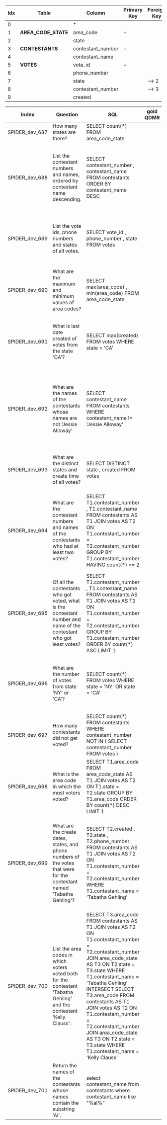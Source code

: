  | Idx | Table      | Column | Primary Key | Foreign Key | 
 | ----------- | ----------- | ----------- | ----------- | ----------- | 
  | 0 |  | * |   |   | 
 | 1 | **AREA_CODE_STATE** | area_code | + |   | 
 | 2 |   | state |   |   | 
 | 3 | **CONTESTANTS** | contestant_number | + |   | 
 | 4 |   | contestant_name |   |   | 
 | 5 | **VOTES** | vote_id | + |   | 
 | 6 |   | phone_number |   |   | 
 | 7 |   | state |   | --> 2 | 
 | 8 |   | contestant_number |   | --> 3 | 
 | 9 |   | created |   |   | 
 
  | Index | Question  | SQL | gold QDMR | pred QDMR | Exec | SQL hardness |
  | ----------- | ----------- | ----------- |  ----------- | ----------- | ----------- | ----------- | 
 | SPIDER_dev_687 | How many states are there? | SELECT count(*) FROM area_code_state |  | 1. SELECT[col:​AREA_CODE_STATE:​state] <br>2. AGGREGATE[count, #1] <br> | - | easy | 
  | SPIDER_dev_688 | List the contestant numbers and names, ordered by contestant name descending. | SELECT contestant_number ,  contestant_name FROM contestants ORDER BY contestant_name DESC |  | 1. SELECT[tbl:​CONTESTANTS] <br>2. PROJECT[col:​CONTESTANTS:​contestant_number, #1] <br>3. PROJECT[col:​CONTESTANTS:​contestant_name, #1] <br>4. UNION[#2, #3] <br>5. SORT[#4, #3, sortdir:​descending] <br> | + | medium | 
  | SPIDER_dev_689 | List the vote ids, phone numbers and states of all votes. | SELECT vote_id ,  phone_number ,  state FROM votes |  | 1. SELECT[tbl:​VOTES] <br>2. PROJECT[col:​VOTES:​vote_id, #1] <br>3. PROJECT[col:​VOTES:​phone_number, #1] <br>4. PROJECT[col:​VOTES:​state, #1] <br>5. UNION[#2, #3, #4] <br> | + | medium | 
  | SPIDER_dev_690 | What are the maximum and minimum values of area codes? | SELECT max(area_code) ,  min(area_code) FROM area_code_state |  | 1. SELECT[tbl:​AREA_CODE_STATE] <br>2. PROJECT[col:​AREA_CODE_STATE:​area_code, #1] <br>3. AGGREGATE[max, #2] <br>4. AGGREGATE[min, #2] <br>5. UNION[#3, #4] <br> | - | medium | 
  | SPIDER_dev_691 | What is last date created of votes from the state 'CA'? | SELECT max(created) FROM votes WHERE state  =  'CA' |  | 1. SELECT[tbl:​VOTES] <br>2. PROJECT[col:​VOTES:​state, #1] <br>3. COMPARATIVE[#1, #2, comparative:​=:​CA:​col:​VOTES:​state] <br>4. PROJECT[col:​VOTES:​created, #3] <br> | - | easy | 
  | SPIDER_dev_692 | What are the names of the contestants whose names are not 'Jessie Alloway' | SELECT contestant_name FROM contestants WHERE contestant_name != 'Jessie Alloway' |  | 1. SELECT[tbl:​CONTESTANTS] <br>2. PROJECT[col:​CONTESTANTS:​contestant_name, #1] <br>3. COMPARATIVE[#1, #2, comparative:​!=:​Jessie Alloway:​col:​CONTESTANTS:​contestant_name] <br>4. PROJECT[col:​CONTESTANTS:​contestant_name, #3] <br> | + | easy | 
  | SPIDER_dev_693 | What are the distinct states and create time of all votes? | SELECT DISTINCT state ,  created FROM votes |  | 1. SELECT[tbl:​VOTES] <br>2.*(distinct)* PROJECT[col:​VOTES:​state, #1] <br>3. PROJECT[col:​VOTES:​created, #1] <br>4. UNION[#2, #3] <br> | + | medium | 
  | SPIDER_dev_694 | What are the contestant numbers and names of the contestants who had at least two votes? | SELECT T1.contestant_number , T1.contestant_name FROM contestants AS T1 JOIN votes AS T2 ON T1.contestant_number  =  T2.contestant_number GROUP BY T1.contestant_number HAVING count(*)  >=  2 |  | 1. SELECT[tbl:​CONTESTANTS] <br>2. PROJECT[tbl:​VOTES, #1] <br>3. GROUP[count, #2, #1] <br>4. COMPARATIVE[#1, #3, comparative:​>=:​2] <br>5. PROJECT[col:​CONTESTANTS:​contestant_number, #4] <br>6. PROJECT[col:​CONTESTANTS:​contestant_name, #4] <br>7. UNION[#5, #6] <br> | + | medium | 
  | SPIDER_dev_695 | Of all the contestants who got voted, what is the contestant number and name of the contestant who got least votes? | SELECT T1.contestant_number , T1.contestant_name FROM contestants AS T1 JOIN votes AS T2 ON T1.contestant_number  =  T2.contestant_number GROUP BY T1.contestant_number ORDER BY count(*) ASC LIMIT 1 |  | 1. SELECT[tbl:​CONTESTANTS] <br>2. SELECT[tbl:​VOTES] <br>3. GROUP[count, #2, #1] <br>4. SUPERLATIVE[comparative:​min:​None, #1, #3] <br>5. AGGREGATE[sum, #4] <br>6. PROJECT[col:​CONTESTANTS:​contestant_name, #4] <br>7. UNION[#5, #6] <br> | + | extra | 
  | SPIDER_dev_696 | What are the number of votes from state 'NY' or 'CA'? | SELECT count(*) FROM votes WHERE state  =  'NY' OR state  =  'CA' |  | 1. SELECT[tbl:​VOTES] <br>2. COMPARATIVE[#1, #1, comparative:​=:​NY:​col:​VOTES:​state] <br>3. COMPARATIVE[#1, #1, comparative:​=:​CA:​col:​VOTES:​state] <br>4. UNION[#2, #3] <br>5. AGGREGATE[count, #4] <br> | + | medium | 
  | SPIDER_dev_697 | How many contestants did not get voted? | SELECT count(*) FROM contestants WHERE contestant_number NOT IN ( SELECT contestant_number FROM votes ) |  | 1. SELECT[tbl:​CONTESTANTS] <br>2. COMPARATIVE[#1, #1, tbl:​VOTES] <br>3. DISCARD[#1, #2] <br>4. AGGREGATE[count, #3] <br> | + | extra | 
  | SPIDER_dev_698 | What is the area code in which the most voters voted? | SELECT T1.area_code FROM area_code_state AS T1 JOIN votes AS T2 ON T1.state  =  T2.state GROUP BY T1.area_code ORDER BY count(*) DESC LIMIT 1 |  | 1. SELECT[col:​AREA_CODE_STATE:​area_code] <br>2. PROJECT[tbl:​VOTES, #1] <br>3. GROUP[count, #2, #1] <br>4. SUPERLATIVE[comparative:​max:​None, #1, #3] <br> | + | extra | 
  | SPIDER_dev_699 | What are the create dates, states, and phone numbers of the votes that were for the contestant named 'Tabatha Gehling'? | SELECT T2.created ,  T2.state ,  T2.phone_number FROM contestants AS T1 JOIN votes AS T2 ON T1.contestant_number  =  T2.contestant_number WHERE T1.contestant_name  =  'Tabatha Gehling' |  | 1. SELECT[tbl:​CONTESTANTS] <br>2. COMPARATIVE[#1, #1, comparative:​=:​Tabatha Gehling:​col:​CONTESTANTS:​contestant_name] <br>3. PROJECT[tbl:​VOTES, #2] <br>4. PROJECT[col:​VOTES:​created, #3] <br>5. PROJECT[col:​VOTES:​state, #3] <br>6. PROJECT[col:​VOTES:​phone_number, #3] <br>7. UNION[#4, #5, #6] <br> | + | medium | 
  | SPIDER_dev_700 | List the area codes in which voters voted both for the contestant 'Tabatha Gehling' and the contestant 'Kelly Clauss'. | SELECT T3.area_code FROM contestants AS T1 JOIN votes AS T2 ON T1.contestant_number  =  T2.contestant_number JOIN area_code_state AS T3 ON T2.state  =  T3.state WHERE T1.contestant_name  =  'Tabatha Gehling' INTERSECT SELECT T3.area_code FROM contestants AS T1 JOIN votes AS T2 ON T1.contestant_number  =  T2.contestant_number JOIN area_code_state AS T3 ON T2.state  =  T3.state WHERE T1.contestant_name  =  'Kelly Clauss' |  | 1. SELECT[tbl:​CONTESTANTS] <br>2. COMPARATIVE[#1, #1, comparative:​=:​Tabatha Gehling:​col:​CONTESTANTS:​contestant_name] <br>3. COMPARATIVE[#1, #1, comparative:​=:​Kelly Clauss:​col:​CONTESTANTS:​contestant_name] <br>4. PROJECT[col:​AREA_CODE_STATE:​area_code, #1] <br>5. INTERSECTION[#4, #2, #3] <br> | + | extra | 
  | SPIDER_dev_701 | Return the names of the contestants whose names contain the substring 'Al'. | select contestant_name from contestants where contestant_name like "%al%" |  | 1. SELECT[tbl:​CONTESTANTS] <br>2. PROJECT[col:​CONTESTANTS:​contestant_name, #1] <br>3. COMPARATIVE[#2, #2, comparative:​like:​AL:​col:​AREA_CODE_STATE:​state] <br> | - | medium | 
 